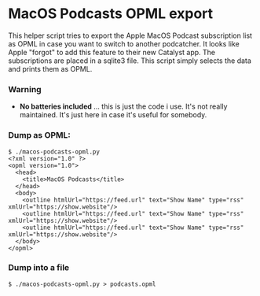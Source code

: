 # MacOS Podcasts OPML export

This helper script tries to export the Apple MacOS Podcast subscription list as OPML in case you want to switch to another podcatcher. It looks like Apple "forgot" to add this feature to their new Catalyst app. The subscriptions are placed in a sqlite3 file. This script simply selects the data and prints them as OPML.

### Warning
- **No batteries included** ... this is just the code i use. It's not really maintained. It's just here in case it's useful for somebody. 

### Dump as OPML:

``` commandline
$ ./macos-podcasts-opml.py
<?xml version="1.0" ?>
<opml version="1.0">
  <head>
    <title>MacOS Podcasts</title>
  </head>
  <body>
    <outline htmlUrl="https://feed.url" text="Show Name" type="rss" xmlUrl="https://show.website"/>
    <outline htmlUrl="https://feed.url" text="Show Name" type="rss" xmlUrl="https://show.website"/>
    <outline htmlUrl="https://feed.url" text="Show Name" type="rss" xmlUrl="https://show.website"/>
  </body>
</opml>
```          

### Dump into a file
 ``` commandline
$ ./macos-podcasts-opml.py > podcasts.opml
```          
